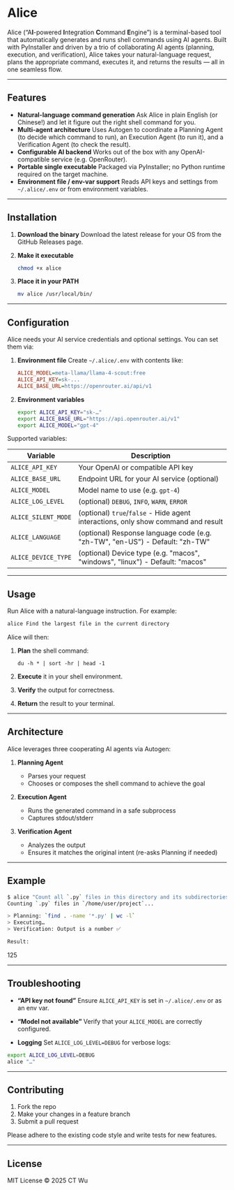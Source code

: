 # Alice

Alice (“A**I**-powered **I**ntegration **C**ommand **E**ngine”) is a terminal-based tool that automatically generates and runs shell commands using AI agents. Built with PyInstaller and driven by a trio of collaborating AI agents (planning, execution, and verification), Alice takes your natural-language request, plans the appropriate command, executes it, and returns the results — all in one seamless flow.

---

## Features

- **Natural-language command generation**
  Ask Alice in plain English (or Chinese!) and let it figure out the right shell command for you.
- **Multi-agent architecture**
  Uses Autogen to coordinate a Planning Agent (to decide which command to run), an Execution Agent (to run it), and a Verification Agent (to check the result).
- **Configurable AI backend**
  Works out of the box with any OpenAI-compatible service (e.g. OpenRouter).
- **Portable single executable**
  Packaged via PyInstaller; no Python runtime required on the target machine.
- **Environment file / env-var support**
  Reads API keys and settings from `~/.alice/.env` or from environment variables.

---

## Installation

1. **Download the binary**
   Download the latest release for your OS from the GitHub Releases page.

2. **Make it executable**

   ```bash
   chmod +x alice
   ```

3. **Place it in your PATH**

   ```bash
   mv alice /usr/local/bin/
   ```

---

## Configuration

Alice needs your AI service credentials and optional settings. You can set them via:

1. **Environment file**
   Create `~/.alice/.env` with contents like:

   ```ini
   ALICE_MODEL=meta-llama/llama-4-scout:free
   ALICE_API_KEY=sk-...
   ALICE_BASE_URL=https://openrouter.ai/api/v1
   ```

2. **Environment variables**

   ```bash
   export ALICE_API_KEY="sk-…"
   export ALICE_BASE_URL="https://api.openrouter.ai/v1"
   export ALICE_MODEL="gpt-4"
   ```

Supported variables:

| Variable            | Description                                                                       |
| ------------------- | --------------------------------------------------------------------------------- |
| `ALICE_API_KEY`     | Your OpenAI or compatible API key                                                 |
| `ALICE_BASE_URL`    | Endpoint URL for your AI service (optional)                                       |
| `ALICE_MODEL`       | Model name to use (e.g. `gpt-4`)                                                  |
| `ALICE_LOG_LEVEL`   | (optional) `DEBUG`, `INFO`, `WARN`, `ERROR`                                       |
| `ALICE_SILENT_MODE` | (optional) `true`/`false` - Hide agent interactions, only show command and result |
| `ALICE_LANGUAGE`    | (optional) Response language code (e.g. "zh-TW", "en-US") - Default: "zh-TW"      |
| `ALICE_DEVICE_TYPE` | (optional) Device type (e.g. "macos", "windows", "linux") - Default: "macos"      |

---

## Usage

Run Alice with a natural-language instruction. For example:

```bash
alice Find the largest file in the current directory
```

Alice will then:

1. **Plan** the shell command:

   ```
   du -h * | sort -hr | head -1
   ```

2. **Execute** it in your shell environment.
3. **Verify** the output for correctness.
4. **Return** the result to your terminal.

---

## Architecture

Alice leverages three cooperating AI agents via Autogen:

1. **Planning Agent**

   - Parses your request
   - Chooses or composes the shell command to achieve the goal

2. **Execution Agent**

   - Runs the generated command in a safe subprocess
   - Captures stdout/stderr

3. **Verification Agent**

   - Analyzes the output
   - Ensures it matches the original intent (re-asks Planning if needed)

---

## Example

```bash
$ alice "Count all `.py` files in this directory and its subdirectories"
Counting `.py` files in `/home/user/project`...

> Planning: `find . -name '*.py' | wc -l`
> Executing…
> Verification: Output is a number ✅

Result:
```

125

---

## Troubleshooting

- **“API key not found”**
  Ensure `ALICE_API_KEY` is set in `~/.alice/.env` or as an env var.

- **“Model not available”**
  Verify that your `ALICE_MODEL` are correctly configured.

- **Logging**
  Set `ALICE_LOG_LEVEL=DEBUG` for verbose logs:

```bash
export ALICE_LOG_LEVEL=DEBUG
alice "…"
```

---

## Contributing

1. Fork the repo
2. Make your changes in a feature branch
3. Submit a pull request

Please adhere to the existing code style and write tests for new features.

---

## License

MIT License
© 2025 CT Wu
